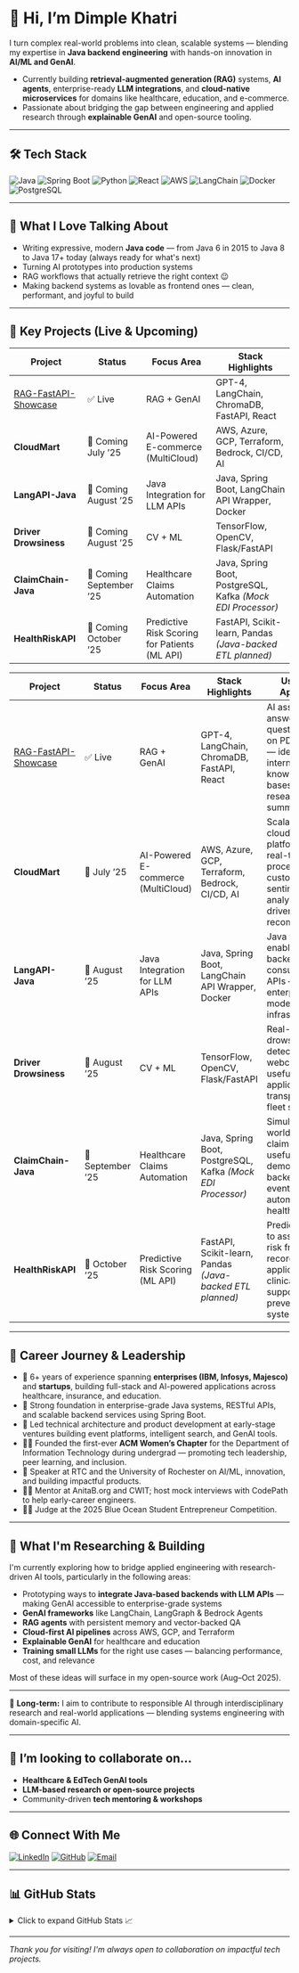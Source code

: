 # 👋 Hi, I’m Dimple Khatri

I turn complex real-world problems into clean, scalable systems — blending my expertise in **Java backend engineering** with hands-on innovation in **AI/ML and GenAI**.

- Currently building **retrieval-augmented generation (RAG)** systems, **AI agents**, enterprise-ready **LLM integrations**, and **cloud-native microservices** for domains like healthcare, education, and e-commerce.
- Passionate about bridging the gap between engineering and applied research through **explainable GenAI** and open-source tooling.

---

## 🛠️ Tech Stack
![Java](https://img.shields.io/badge/Java-17-blue?logo=java)
![Spring Boot](https://img.shields.io/badge/SpringBoot-green?logo=springboot)
![Python](https://img.shields.io/badge/Python-3.10-yellow?logo=python)
![React](https://img.shields.io/badge/React-18-blue?logo=react)
![AWS](https://img.shields.io/badge/AWS-Cloud-orange?logo=amazon-aws)
![LangChain](https://img.shields.io/badge/LangChain-GenAI-red?logo=openai)
![Docker](https://img.shields.io/badge/Docker-Container-blue?logo=docker)
![PostgreSQL](https://img.shields.io/badge/PostgreSQL-Database-blue?logo=postgresql)

---

## 💬 What I Love Talking About
- Writing expressive, modern **Java code** — from Java 6 in 2015 to Java 8 to Java 17+ today (always ready for what's next)
- Turning AI prototypes into production systems  
- RAG workflows that actually retrieve the right context 😉  
- Making backend systems as lovable as frontend ones — clean, performant, and joyful to build

---

## 🚀 Key Projects (Live & Upcoming)

| Project                                                                 | Status                | Focus Area                            | Stack Highlights                                                             |
|-------------------------------------------------------------------------|------------------------|----------------------------------------|------------------------------------------------------------------------------|
| [RAG-FastAPI-Showcase](https://github.com/dimplek0424/RAG-FastAPI-Showcase) | ✅ Live               | RAG + GenAI                            | GPT-4, LangChain, ChromaDB, FastAPI, React                                          |
| **CloudMart**                                                           | 🚧 Coming July ’25    | AI-Powered E-commerce (MultiCloud)     | AWS, Azure, GCP, Terraform, Bedrock, CI/CD, AI                                   |
| **LangAPI-Java**                                                        | 🚧 Coming August ’25  | Java Integration for LLM APIs          | Java, Spring Boot, LangChain API Wrapper, Docker                             |
| **Driver Drowsiness**                                                  | 🚧 Coming August ’25  | CV + ML                      | TensorFlow, OpenCV, Flask/FastAPI                                            |
| **ClaimChain-Java**                                                    | 🚧 Coming September ’25 | Healthcare Claims Automation         | Java, Spring Boot, PostgreSQL, Kafka *(Mock EDI Processor)*                 |
| **HealthRiskAPI**                                                      | 🚧 Coming October ’25 | Predictive Risk Scoring for Patients (ML API)          | FastAPI, Scikit-learn, Pandas *(Java-backed ETL planned)*                    |

| Project | Status | Focus Area | Stack Highlights | Use Case / Application |
|--------|--------|-------------|------------------|-------------------------|
| [RAG-FastAPI-Showcase](https://github.com/dimplek0424/RAG-FastAPI-Showcase) | ✅ Live | RAG + GenAI | GPT-4, LangChain, ChromaDB, FastAPI, React | AI assistant that answers user questions based on PDF content — ideal for internal knowledge bases, SOPs, or research summaries |
| **CloudMart**     | 🚧 July ’25 | AI-Powered E-commerce (MultiCloud) | AWS, Azure, GCP, Terraform, Bedrock, CI/CD, AI | Scalable multi-cloud retail platform with real-time order processing, customer sentiment analysis, and AI-driven product recommendations |
| **LangAPI-Java** | 🚧 August ’25 | Java Integration for LLM APIs | Java, Spring Boot, LangChain API Wrapper, Docker | Java wrapper to enable legacy backends to consume LLM APIs — helpful for enterprises modernizing their infrastructure |
| **Driver Drowsiness** | 🚧 August ’25 | CV + ML | TensorFlow, OpenCV, Flask/FastAPI | Real-time drowsiness detection from webcam feed — useful for safety applications in transportation or fleet systems |
| **ClaimChain-Java** | 🚧 September ’25 | Healthcare Claims Automation | Java, Spring Boot, PostgreSQL, Kafka *(Mock EDI Processor)* | Simulates real-world healthcare claims flow — useful for demonstrating backend APIs and event-driven automation in healthtech |
| **HealthRiskAPI** | 🚧 October ’25 | Predictive Risk Scoring (ML API) | FastAPI, Scikit-learn, Pandas *(Java-backed ETL planned)* | Predictive ML API to assess patient risk from medical records — applicable for clinical decision support or preventive health systems |

---

## 🧩 Career Journey & Leadership

- 💼 6+ years of experience spanning **enterprises (IBM, Infosys, Majesco)** and **startups**, building full-stack and AI-powered applications across healthcare, insurance, and education.
- 🔧 Strong foundation in enterprise-grade Java systems, RESTful APIs, and scalable backend services using Spring Boot.
- 🚀 Led technical architecture and product development at early-stage ventures building event platforms, intelligent search, and GenAI tools.
- 👩‍💻 Founded the first-ever **ACM Women’s Chapter** for the Department of Information Technology during undergrad — promoting tech leadership, peer learning, and inclusion.
- 🎤 Speaker at RTC and the University of Rochester on AI/ML, innovation, and building impactful products.
- 🧑‍🏫 Mentor at AnitaB.org and CWIT; host mock interviews with CodePath to help early-career engineers.
- 🧑‍⚖️ Judge at the 2025 Blue Ocean Student Entrepreneur Competition.

---

## 🧪 What I'm Researching & Building

I'm currently exploring how to bridge applied engineering with research-driven AI tools, particularly in the following areas:

- Prototyping ways to **integrate Java-based backends with LLM APIs** — making GenAI accessible to enterprise-grade systems
- **GenAI frameworks** like LangChain, LangGraph & Bedrock Agents  
- **RAG agents** with persistent memory and vector-backed QA  
- **Cloud-first AI pipelines** across AWS, GCP, and Terraform
- **Explainable GenAI** for healthcare and education
- **Training small LLMs** for the right use cases — balancing performance, cost, and relevance
  
Most of these ideas will surface in my open-source work (Aug–Oct 2025).

---

🧭 **Long-term:** I aim to contribute to responsible AI through interdisciplinary research and real-world applications — blending systems engineering with domain-specific AI.

---

## 👯 I’m looking to collaborate on...
- **Healthcare & EdTech GenAI tools**  
- **LLM-based research or open-source projects**  
- Community-driven **tech mentoring & workshops**

---

## 🌐 Connect With Me

[![LinkedIn](https://img.shields.io/badge/LinkedIn-Connect-blue?logo=linkedin)](https://linkedin.com/in/dpk-dimplekhatri)
[![GitHub](https://img.shields.io/badge/GitHub-dimplek0424-black?logo=github)](https://github.com/dimplek0424)
[![Email](https://img.shields.io/badge/Gmail-dimplek0424@gmail.com-red?logo=gmail)](mailto:dimplek0424@gmail.com)

---

## 📊 GitHub Stats

<details>
  <summary>Click to expand GitHub Stats 📈</summary>

  <br>

  ![Dimple's GitHub Stats](https://github-readme-stats.vercel.app/api?username=dimplek0424&show_icons=true&theme=default)  
  ![Top Languages](https://github-readme-stats.vercel.app/api/top-langs/?username=dimplek0424&layout=compact)

</details>

---

_Thank you for visiting! I'm always open to collaboration on impactful tech projects._

